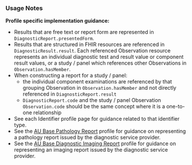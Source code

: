 ### Usage Notes

**Profile specific implementation guidance:**
- Results that are free text or report form are represented in `DiagnosticReport.presentedForm`.
- Results that are structured in FHIR resources are referenced in `DiagnosticResult.result`. Each referenced Observation resource represents an individual diagnostic test and result value or component result values, or a study / panel which references other Observations in `Observation.hasMember`.
- When constructing a report for a study / panel:
  - the individual component examinations are referenced by that grouping Observation in `Observation.hasMember` and not directly referenced in `DiagnosticReport.result`
  - `DiagnosticReport.code` and the study / panel Observation `Observation.code` should be the same concept where it is a one-to-one relationship
- See each Identifier profile page for guidance related to that identifier type.
- See the [AU Base Pathology Report](StructureDefinition-au-pathologyreport.html) profile for guidance on representing a pathology report issued by the diagnostic service provider.
- See the [AU Base Diagnostic Imaging Report](StructureDefinition-au-imagingreport.html) profile for guidance on representing an imaging report issued by the diagnostic service provider.